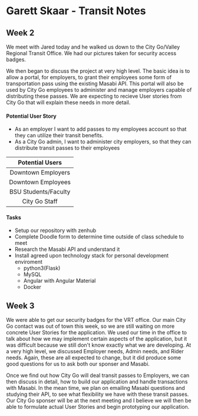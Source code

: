 # Garett Skaar - Transit Notes

## Week 2

We meet with Jared today and he walked us down to the City Go/Valley Regional Transit Office. We had our pictures taken for security access badges.

We then began to discuss the project at very high level. The basic idea is to allow a portal, for employers, to grant their employees some form of transportation pass using the existing Masabi API. This portal will also be used by City Go employees to administer and manage employers capable of distributing these passes. We are expecting to recieve User stories from City Go that will explain these needs in more detail.

#### Potential User Story
* As an employer I want to add passes to my employees account so that they can utilize their transit benefits.
* As a City Go admin, I want to administer city employers, so that they can distribute transit passes to their employees

| Potential Users 	   |
| :-------------------:|
| Downtown Employers   | 
| Downtown Employees   |
| BSU Students/Faculty |
| City Go Staff 	   |

#### Tasks

* Setup our repository with zenhub
* Complete Doodle form to determine time outside of class schedule to meet
* Research the Masabi API and understand it
* Install agreed upon technology stack for personal development enviroment
  * python3(Flask)
  * MySQL
  * Angular with Angular Material
  * Docker

## Week 3

We were able to get our security badges for the VRT office. Our main City Go contact was out of town this week, so we are still waiting on more concrete User Stories for the application. We used our time in the office to talk about how we may implement certain aspects of the application, but it was difficult because we still don't know exactly what we are developing. At a very high level, we discussed Employer needs, Admin needs, and Rider needs. Again, these are all expected to change, but it did produce some good questions for us to ask both our sponser and Masabi.

Once we find out how City Go will deal transit passes to Employers, we can then discuss in detail, how to build our application and handle transactions with Masabi. In the mean time, we plan on emailing Masabi questions and studying their API, to see what flexibility we have with these transit passes. Our City Go sponser will be at the next meeting and I believe we will then be able to formulate actual User Stories and begin prototyping our application.
